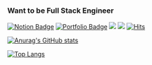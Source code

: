 ### Want to be Full Stack Engineer



[![Notion Badge](https://img.shields.io/badge/Notion-black?style=flat-square&logo=Notion&logoColor=white&link=https://www.notion.so/bepyan/GET-START-de49308c21884e8a8037829b0c156931)](https://www.notion.so/bepyan/GET-START-de49308c21884e8a8037829b0c156931)
[![Portfolio Badge](https://img.shields.io/badge/-Portfolio-262729?style=flat-square&link=http://bepyan.github.io/portfolio)](http://bepyan.github.io/portfolio)
<a href="https://velog.io/@bepyan" target="_blank"><img src="https://img.shields.io/badge/Velog-20c997?style=flat-square&logo=Vimeo&logoColor=white"/></a>
<a href="mailto:bepyan@naver.com" target="_blank"><img src="https://img.shields.io/badge/Email-03C75A?style=flat-square&logo=Naver&logoColor=white"/></a>
[![Hits](https://hits.seeyoufarm.com/api/count/incr/badge.svg?url=https%3A%2F%2Fgithub.com%2Fbepyan&count_bg=%233D9CC8&title_bg=%23555555&icon=&icon_color=%23E7E7E7&title=hits&edge_flat=false)](https://hits.seeyoufarm.com)

<!--<a href="[연결할 링크]" target="_blank"><img src="https://img.shields.io/badge/[쓰고 싶은 텍스트]-[컬러 코드]?style=flat-square&logo=[브랜드 이름]&logoColor=white"/></a> -->

[![Anurag's GitHub stats](https://github-readme-stats.vercel.app/api?username=bepyan)](https://github.com/anuraghazra/github-readme-stats)

[![Top Langs](https://github-readme-stats.vercel.app/api/top-langs/?username=bepyan&layout=compact)](https://github.com/anuraghazra/github-readme-stats)
